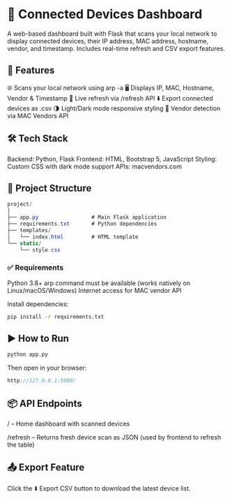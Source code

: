 # 📡 Connected Devices Dashboard
A web-based dashboard built with Flask that scans your local network to display connected devices, their IP address, MAC address, hostname, vendor, and timestamp. Includes real-time refresh and CSV export features.

## 🚀 Features
🌐 Scans your local network using arp -a
🖥 Displays IP, MAC, Hostname, Vendor & Timestamp
🔄 Live refresh via /refresh API
⬇️ Export connected devices as .csv
🌗 Light/Dark mode responsive styling
🧪 Vendor detection via MAC Vendors API

## 🛠 Tech Stack
Backend: Python, Flask
Frontend: HTML, Bootstrap 5, JavaScript
Styling: Custom CSS with dark mode support
APIs: macvendors.com

## 📂 Project Structure
```csharp
project/
│
├── app.py                 # Main Flask application
├── requirements.txt       # Python dependencies
├── templates/
│   └── index.html         # HTML template
└── static/
    └── style.css          
```
### ✅ Requirements
Python 3.8+
arp command must be available (works natively on Linux/macOS/Windows)
Internet access for MAC vendor API

Install dependencies:

```bash
pip install -r requirements.txt
```
## ▶️ How to Run
```bash
python app.py
```
Then open in your browser:

```cpp
http://127.0.0.1:5000/
```
## 📦 API Endpoints
/ – Home dashboard with scanned devices

/refresh – Returns fresh device scan as JSON (used by frontend to refresh the table)

## 📤 Export Feature
Click the ⬇️ Export CSV button to download the latest device list.





